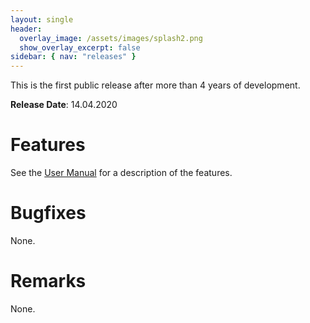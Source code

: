 ```yaml
---
layout: single
header:
  overlay_image: /assets/images/splash2.png
  show_overlay_excerpt: false
sidebar: { nav: "releases" }
---
```


This is the first public release after more than 4 years of development.

**Release Date**: 14.04.2020

# Features

See the [User Manual](/user-manual/english/usermanual) for a description of the features.

# Bugfixes

None.

# Remarks

None.
